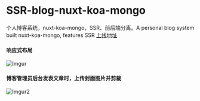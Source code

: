 # SSR-blog-nuxt-koa-mongo
个人博客系统，nuxt-koa-mongo，SSR、前后端分离。A personal blog system built nuxt-koa-mongo, features SSR
[上线地址](https://kuhe.io)

#### 响应式布局
![Imgur](https://i.imgur.com/X3Q6Bvj.gif)


#### 博客管理员后台发表文章时，上传封面图片并剪裁
![Imgur2](https://i.imgur.com/NloO5ut.gif)
